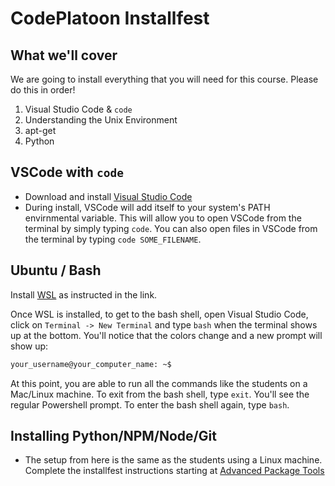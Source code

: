 # CodePlatoon Installfest

## What we'll cover
We are going to install everything that you will need for this course. Please do this in order!

1. Visual Studio Code & `code`
2. Understanding the Unix Environment
3. apt-get
4. Python

## VSCode with `code`
- Download and install [Visual Studio Code](https://code.visualstudio.com/download)
- During install, VSCode will add itself to your system's PATH envirnmental variable. This will allow you to open VSCode from the terminal by simply typing `code`. You can also open files in VSCode from the terminal by typing `code SOME_FILENAME`.

## Ubuntu / Bash
Install [WSL](https://docs.microsoft.com/en-us/windows/wsl/install) as instructed in the link. 

Once WSL is installed, to get to the bash shell, open Visual Studio Code, click on `Terminal -> New Terminal` and type `bash` when the terminal shows up at the bottom. You'll notice that the colors change and a new prompt will show up:
```sh
your_username@your_computer_name: ~$
```
At this point, you are able to run all the commands like the students on a Mac/Linux machine. To exit from the bash shell, type `exit`. You'll see the regular Powershell prompt. To enter the bash shell again, type `bash`.

## Installing Python/NPM/Node/Git
- The setup from here is the same as the students using a Linux machine. Complete the installfest instructions starting at [Advanced Package Tools](https://github.com/quebecplatoon/curriculum/blob/master/page-resources/installfest_ubuntu.md#advanced-package-tool)
